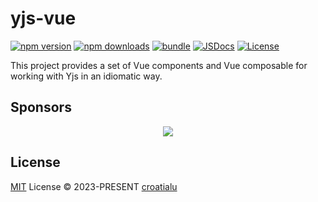 # yjs-vue

[![npm version][npm-version-src]][npm-version-href]
[![npm downloads][npm-downloads-src]][npm-downloads-href]
[![bundle][bundle-src]][bundle-href]
[![JSDocs][jsdocs-src]][jsdocs-href]
[![License][license-src]][license-href]

This project provides a set of Vue components and Vue composable for working with Yjs in an idiomatic way.

## Sponsors

<p align="center">
  <a href="https://cdn.jsdelivr.net/gh/croatialu/static/sponsors.svg">
    <img src='https://cdn.jsdelivr.net/gh/croatialu/static/sponsors.svg'/>
  </a>
</p>

## License

[MIT](./LICENSE) License © 2023-PRESENT [croatialu](https://github.com/croatialu)

<!-- Badges -->

[npm-version-src]: https://img.shields.io/npm/v/yjs-vue?style=flat&colorA=080f12&colorB=1fa669
[npm-version-href]: https://npmjs.com/package/yjs-vue
[npm-downloads-src]: https://img.shields.io/npm/dm/yjs-vue?style=flat&colorA=080f12&colorB=1fa669
[npm-downloads-href]: https://npmjs.com/package/yjs-vue
[bundle-src]: https://img.shields.io/bundlephobia/minzip/yjs-vue?style=flat&colorA=080f12&colorB=1fa669&label=minzip
[bundle-href]: https://bundlephobia.com/result?p=yjs-vue
[license-src]: https://img.shields.io/github/license/croatialu/yjs-vue.svg?style=flat&colorA=080f12&colorB=1fa669
[license-href]: https://github.com/croatialu/yjs-vue/blob/main/LICENSE
[jsdocs-src]: https://img.shields.io/badge/jsdocs-reference-080f12?style=flat&colorA=080f12&colorB=1fa669
[jsdocs-href]: https://www.jsdocs.io/package/yjs-vue
